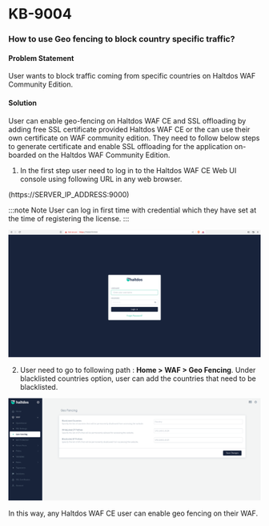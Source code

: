 # KB-9004

### **How to use Geo fencing to block country specific traffic?**

#### **Problem Statement**

User wants to block traffic coming from specific countries on Haltdos WAF Community Edition.

#### **Solution**

User can enable geo-fencing on Haltdos WAF CE and SSL offloading by adding free SSL certificate provided Haltdos WAF CE or the can use their own certificate on WAF community edition. They need to follow below steps to generate certificate and enable SSL offloading for the application on-boarded on the Haltdos WAF Community Edition.

1. In the first step user need to log in to the Haltdos WAF CE Web UI console using following URL in any web browser.

(https://SERVER_IP_ADDRESS:9000)

:::note Note
User can log in first time with credential which they have set at the time of registering the license.
:::

![](/img/ce-waf/kb/login.png)

2. User need to go to following path : **Home > WAF > Geo Fencing**. Under blacklisted countries option, user can add the countries that need to be blacklisted. 

![Geo Fencing](/img/ce-waf/kb/geo_fencing.png)


In this way, any Haltdos WAF CE user can enable geo fencing on their WAF. 